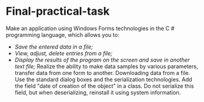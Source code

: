 # Final-practical-task

Make an application using Windows Forms technologies in the C # programming language, which allows you to:
- _Save the entered data in a file;_
- _View, adjust, delete entries from a file;_
- _Display the results of the program on the screen and save in another text file;_
Realize the ability to make data samples by various parameters, transfer data from one form to another.
Downloading data from a file. Use the standard dialog boxes and the serialization technologies. Add the field "date of creation of the object" in a class. Do not serialize this field, but when deserializing, reinstall it using system information.
